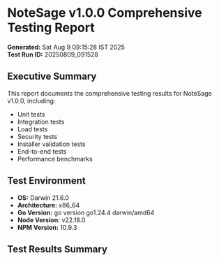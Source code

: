 # NoteSage v1.0.0 Comprehensive Testing Report

**Generated:** Sat Aug  9 09:15:28 IST 2025  
**Test Run ID:** 20250809_091528

## Executive Summary

This report documents the comprehensive testing results for NoteSage v1.0.0, including:
- Unit tests
- Integration tests  
- Load tests
- Security tests
- Installer validation tests
- End-to-end tests
- Performance benchmarks

## Test Environment

- **OS:** Darwin 21.6.0
- **Architecture:** x86_64
- **Go Version:** go version go1.24.4 darwin/amd64
- **Node Version:** v22.18.0
- **NPM Version:** 10.9.3

## Test Results Summary

